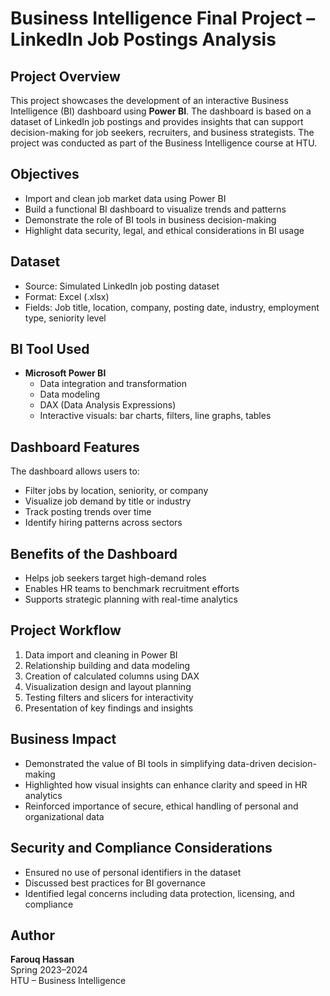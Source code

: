 # Business Intelligence Final Project – LinkedIn Job Postings Analysis

## **Project Overview**

This project showcases the development of an interactive Business Intelligence (BI) dashboard using **Power BI**. The dashboard is based on a dataset of LinkedIn job postings and provides insights that can support decision-making for job seekers, recruiters, and business strategists. The project was conducted as part of the Business Intelligence course at HTU.

## **Objectives**

- Import and clean job market data using Power BI
- Build a functional BI dashboard to visualize trends and patterns
- Demonstrate the role of BI tools in business decision-making
- Highlight data security, legal, and ethical considerations in BI usage

## **Dataset**

- Source: Simulated LinkedIn job posting dataset
- Format: Excel (.xlsx)
- Fields: Job title, location, company, posting date, industry, employment type, seniority level

## **BI Tool Used**

- **Microsoft Power BI**
  - Data integration and transformation
  - Data modeling
  - DAX (Data Analysis Expressions)
  - Interactive visuals: bar charts, filters, line graphs, tables

## **Dashboard Features**

The dashboard allows users to:

- Filter jobs by location, seniority, or company
- Visualize job demand by title or industry
- Track posting trends over time
- Identify hiring patterns across sectors

## **Benefits of the Dashboard**

- Helps job seekers target high-demand roles
- Enables HR teams to benchmark recruitment efforts
- Supports strategic planning with real-time analytics

## **Project Workflow**

1. Data import and cleaning in Power BI
2. Relationship building and data modeling
3. Creation of calculated columns using DAX
4. Visualization design and layout planning
5. Testing filters and slicers for interactivity
6. Presentation of key findings and insights

## **Business Impact**

- Demonstrated the value of BI tools in simplifying data-driven decision-making
- Highlighted how visual insights can enhance clarity and speed in HR analytics
- Reinforced importance of secure, ethical handling of personal and organizational data

## **Security and Compliance Considerations**

- Ensured no use of personal identifiers in the dataset
- Discussed best practices for BI governance
- Identified legal concerns including data protection, licensing, and compliance

## **Author**

**Farouq Hassan**  
Spring 2023–2024  
HTU – Business Intelligence  
